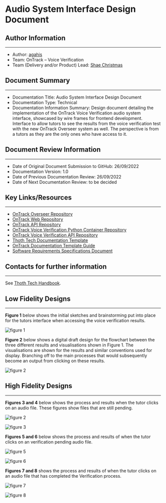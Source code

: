 # Audio System Interface Design Document

## Author Information

---

- Author: [agahis](https://github.com/agahis)
- Team: OnTrack – Voice Verification
- Team (Delivery and/or Product) Lead: [Shae Christmas](https://github.com/ShaeChristmas)

## Document Summary

---

- Documentation Title: Audio System Interface Design Document
- Documentation Type: Technical
- Documentation Information Summary: Design document detailing the implementation of the OnTrack
  Voice Verification audio system interface, showcased by wire frames for frontend development.
  Interface to allow tutors to see the results from the voice verification test with the new OnTrack
  Overseer system as well. The perspective is from a tutors as they are the only ones who have
  access to it.

## Document Review Information

---

- Date of Original Document Submission to GitHub: 26/09/2022
- Documentation Version: 1.0
- Date of Previous Documentation Review: 26/09/2022
- Date of Next Documentation Review: to be decided

## Key Links/Resources

---

- [OnTrack Overseer Repository](https://github.com/thoth-tech/doubtfire-overseer)
- [OnTrack Web Repository](https://github.com/thoth-tech/doubtfire-web)
- [OnTrack API Repository](https://github.com/thoth-tech/doubtfire-api)
- [OnTrack Voice Verification Python Container Repository](https://github.com/thoth-tech/speaker-verification)
- [OnTrack Voice Verification API Repository](https://github.com/thoth-tech/speaker-verification-api)
- [Thoth Tech Documentation Template](https://github.com/thoth-tech/documentation/blob/main/docs/OnTrack/Documentation/OnTrack%20Documentation%20Template.md)
- [OnTrack Documentation Template Guide](https://github.com/thoth-tech/documentation/blob/main/docs/OnTrack/Documentation/OnTrack-Documentation-Template-Guide.md)
- [Software Requirements Specifications Document](https://github.com/thoth-tech/documentation/blob/main/docs/OnTrack/Voice%20Verification/Voice%20Verification%20SRS%20Document.md)

## Contacts for further information

---

See [Thoth Tech Handbook](https://github.com/thoth-tech/handbook/blob/main/README.md).

## Low Fidelity Designs

---

**Figure 1** below shows the initial sketches and brainstorming put into place for the tutors
interface when accessing the voice verification results.

![figure 1](Images/figure1.jpeg)

**Figure 2** below shows a digital draft design for the flowchart between the three different
results and visualisations shown in Figure 1. The visualisations are shown for the results and
similar conventions used for display. Branching off to the main processes that would subsequently
become an output from clicking on these results.

![figure 2](Images/figure2.PNG)

## High Fidelity Designs

---

**Figures 3 and 4** below shows the process and results when the tutor clicks on an audio file.
These figures show files that are still pending.

![figure 2](Images/figure3.PNG)

![figure 3](Images/figure4.PNG)

**Figures 5 and 6** below shows the process and results of when the tutor clicks on an verification
pending audio file.

![figure 5](Images/figure5.PNG)

![figure 6](Images/figure6.PNG)

**Figures 7 and 8** shows the process and results of when the tutor clicks on an audio file that has
completed the Verification process.

![figure 7](Images/figure7.PNG)

![figure 8](Images/figure8.PNG)
